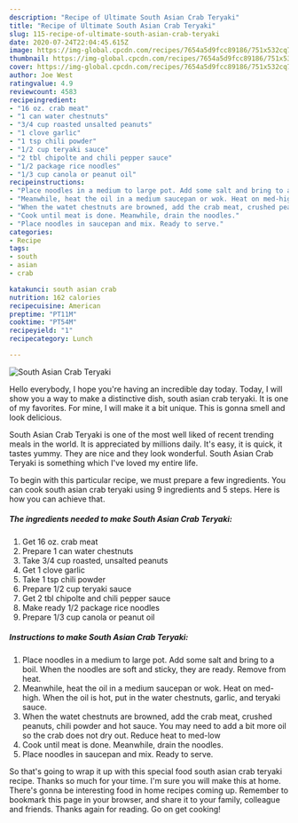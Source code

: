 ```yaml
---
description: "Recipe of Ultimate South Asian Crab Teryaki"
title: "Recipe of Ultimate South Asian Crab Teryaki"
slug: 115-recipe-of-ultimate-south-asian-crab-teryaki
date: 2020-07-24T22:04:45.615Z
image: https://img-global.cpcdn.com/recipes/7654a5d9fcc89186/751x532cq70/south-asian-crab-teryaki-recipe-main-photo.jpg
thumbnail: https://img-global.cpcdn.com/recipes/7654a5d9fcc89186/751x532cq70/south-asian-crab-teryaki-recipe-main-photo.jpg
cover: https://img-global.cpcdn.com/recipes/7654a5d9fcc89186/751x532cq70/south-asian-crab-teryaki-recipe-main-photo.jpg
author: Joe West
ratingvalue: 4.9
reviewcount: 4583
recipeingredient:
- "16 oz. crab meat"
- "1 can water chestnuts"
- "3/4 cup roasted unsalted peanuts"
- "1 clove garlic"
- "1 tsp chili powder"
- "1/2 cup teryaki sauce"
- "2 tbl chipolte and chili pepper sauce"
- "1/2 package rice noodles"
- "1/3 cup canola or peanut oil"
recipeinstructions:
- "Place noodles in a medium to large pot. Add some salt and bring to a boil. When the noodles are soft and sticky, they are ready. Remove from heat."
- "Meanwhile, heat the oil in a medium saucepan or wok. Heat on med-high. When the oil is hot, put in the water chestnuts, garlic, and teryaki sauce."
- "When the watet chestnuts are browned, add the crab meat, crushed peanuts, chili powder and hot sauce. You may need to add a bit more oil so the crab does not dry out. Reduce heat to med-low"
- "Cook until meat is done. Meanwhile, drain the noodles."
- "Place noodles in saucepan and mix. Ready to serve."
categories:
- Recipe
tags:
- south
- asian
- crab

katakunci: south asian crab 
nutrition: 162 calories
recipecuisine: American
preptime: "PT11M"
cooktime: "PT54M"
recipeyield: "1"
recipecategory: Lunch

---
```



![South Asian Crab Teryaki](https://img-global.cpcdn.com/recipes/7654a5d9fcc89186/751x532cq70/south-asian-crab-teryaki-recipe-main-photo.jpg)

Hello everybody, I hope you're having an incredible day today. Today, I will show you a way to make a distinctive dish, south asian crab teryaki. It is one of my favorites. For mine, I will make it a bit unique. This is gonna smell and look delicious.



South Asian Crab Teryaki is one of the most well liked of recent trending meals in the world. It is appreciated by millions daily. It's easy, it is quick, it tastes yummy. They are nice and they look wonderful. South Asian Crab Teryaki is something which I've loved my entire life.


To begin with this particular recipe, we must prepare a few ingredients. You can cook south asian crab teryaki using 9 ingredients and 5 steps. Here is how you can achieve that.

<!--inarticleads1-->

##### The ingredients needed to make South Asian Crab Teryaki:

1. Get 16 oz. crab meat
1. Prepare 1 can water chestnuts
1. Take 3/4 cup roasted, unsalted peanuts
1. Get 1 clove garlic
1. Take 1 tsp chili powder
1. Prepare 1/2 cup teryaki sauce
1. Get 2 tbl chipolte and chili pepper sauce
1. Make ready 1/2 package rice noodles
1. Prepare 1/3 cup canola or peanut oil




<!--inarticleads2-->

##### Instructions to make South Asian Crab Teryaki:

1. Place noodles in a medium to large pot. Add some salt and bring to a boil. When the noodles are soft and sticky, they are ready. Remove from heat.
1. Meanwhile, heat the oil in a medium saucepan or wok. Heat on med-high. When the oil is hot, put in the water chestnuts, garlic, and teryaki sauce.
1. When the watet chestnuts are browned, add the crab meat, crushed peanuts, chili powder and hot sauce. You may need to add a bit more oil so the crab does not dry out. Reduce heat to med-low
1. Cook until meat is done. Meanwhile, drain the noodles.
1. Place noodles in saucepan and mix. Ready to serve.




So that's going to wrap it up with this special food south asian crab teryaki recipe. Thanks so much for your time. I'm sure you will make this at home. There's gonna be interesting food in home recipes coming up. Remember to bookmark this page in your browser, and share it to your family, colleague and friends. Thanks again for reading. Go on get cooking!

